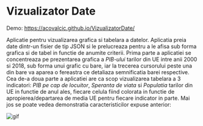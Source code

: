 # Vizualizator Date

Demo: https://acovalcic.github.io/VizualizatorDate/

Aplicatie pentru vizualizarea grafica si tabelara a datelor. Aplicatia preia date dintr-un fisier de tip JSON si le prelucreaza pentru a le afisa sub forma grafica si de tabel in functie de anumite criterii.
Prima parte a aplicatiei se concentreaza pe prezentarea grafica a *PIB-ului* tarilor din UE intre anii 2000 si 2018, sub forma unui grafic cu bare, iar la trecerea cursorului peste una din bare va aparea o fereastra ce detaliaza semnificatia barei respective.
Cea de-a doua parte a aplicatiei are ca scop vizualizarea tabelara a 3 indicatori: *PIB pe cap de locuitor*, *Speranta de viata* si *Populatia* tarilor din UE in functie de anul ales, fiecare celula fiind colorata in functie de apropierea/departarea de media UE pentru fiecare indicator in parte.
Mai jos se poate vedea demonstratia caracteristicilor expuse anterior:

![gif](./md_res/vd.gif)